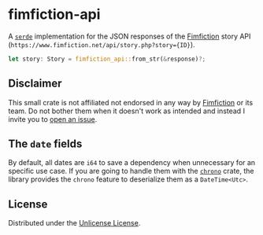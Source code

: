 # fimfiction-api

A [`serde`][serde] implementation for the JSON responses of the [Fimfiction][fimfiction]
story API (`https://www.fimfiction.net/api/story.php?story={ID}`).

```rust
let story: Story = fimfiction_api::from_str(&response)?;
```

## Disclaimer

This small crate is not affiliated not endorsed in any way by [Fimfiction][fimfiction]
or its team. Do not bother them when it doesn't work as intended and instead I invite you to
[open an issue][issues].

## The `date` fields

By default, all dates are `i64` to save a dependency when unnecessary for an specific use case.
If you are going to handle them with the [`chrono`][chrono] crate, the library provides the
`chrono` feature to deserialize them as a `DateTime<Utc>`.

## License

Distributed under the [Unlicense License](LICENSE).

[fimfiction]: https://www.fimfiction.net/
[serde]: https://docs.rs/serde/1
[chrono]: https://docs.rs/chrono/0.4/chrono/

[issues]: https://github.com/ZodiacalComet/deserialize-fimfic-api/issues
